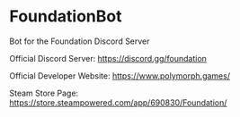 # FoundationBot
Bot for the Foundation Discord Server

Official Discord Server: https://discord.gg/foundation

Official Developer Website: https://www.polymorph.games/

Steam Store Page: https://store.steampowered.com/app/690830/Foundation/
